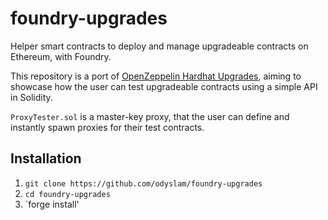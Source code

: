 # foundry-upgrades
Helper smart contracts to deploy and manage upgradeable contracts on Ethereum, with Foundry.

This repository is a port of [OpenZeppelin Hardhat Upgrades](https://github.com/OpenZeppelin/openzeppelin-upgrades/tree/master/packages/plugin-hardhat/), aiming to showcase how the user can test upgradeable
contracts using a simple API in Solidity.

`ProxyTester.sol` is a master-key proxy, that the user can define and instantly spawn proxies for their test contracts.

## Installation

1. `git clone https://github.com/odyslam/foundry-upgrades`
2. `cd foundry-upgrades`
3. `forge install'


